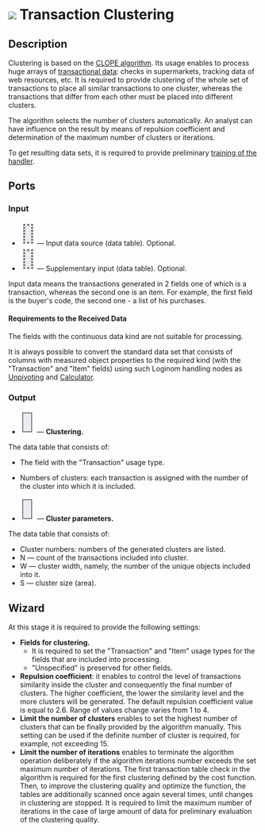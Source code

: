 # ![ ](../../images/icons/components/clope_default.svg) Transaction Clustering

## Description

Clustering is based on the [CLOPE algorithm](https://basegroup.ru/community/articles/clope). Its usage enables to process huge arrays of [transactional data](https://wiki.loginom.ru/articles/transaction.html): checks in supermarkets, tracking data of web resources, etc. It is required to provide clustering of the whole set of transactions to place all similar transactions to one cluster, whereas the transactions that differ from each other must be placed into different clusters.

The algorithm selects the number of clusters automatically. An analyst can have influence on the result by means of repulsion coefficient and determination of the maximum number of clusters or iterations.

To get resulting data sets, it is required to provide preliminary [training of the handler](../../scenario/training-processors.md).

## Ports

### Input

* ![ ](../../images/icons/app/node/ports/inputs-optional/table_inactive.svg) — Input data source (data table). Optional.
* ![ ](../../images/icons/app/node/ports/inputs-optional/table_inactive.svg) — Supplementary input (data table). Optional.

Input data means the transactions generated in 2 fields one of which is a transaction, whereas the second one is an item. For example, the first field is the buyer's code, the second one - a list of his purchases.

#### Requirements to the Received Data

The fields with the continuous data kind are not suitable for processing.

It is always possible to convert the standard data set that consists of columns with measured object properties to the required kind (with the "Transaction" and "Item" fields) using such Loginom handling nodes as [Unpivoting](../../processors/transformation/rollup-columns.md) and [Calculator](../../processors/transformation/calc/README.md).

### Output

* ![ ](../../images/icons/app/node/ports/outputs/table_inactive.svg) — **Clustering.**

The data table that consists of:

* The field with the "Transaction" usage type.
* Numbers of clusters: each transaction is assigned with the number of the cluster into which it is included.

* ![ ](../../images/icons/app/node/ports/outputs/table_inactive.svg) — **Cluster parameters.**

The data table that consists of:

* Cluster numbers: numbers of the generated clusters are listed.
* N — count of the transactions included into cluster.
* W — cluster width, namely, the number of the unique objects included into it.
* S — cluster size (area).

## Wizard

At this stage it is required to provide the following settings:

* **Fields for clustering.**
   * It is required to set the "Transaction" and "Item" usage types for the fields that are included into processing.
   * "Unspecified" is preserved for other fields.
* **Repulsion coefficient**: it enables to control the level of transactions similarity inside the cluster and consequently the final number of clusters. The higher coefficient, the lower the similarity level and the more clusters will be generated. The default repulsion coefficient value is equal to 2.6. Range of values change varies from 1 to 4.
* **Limit the number of clusters** enables to set the highest number of clusters that can be finally provided by the algorithm manually. This setting can be used if the definite number of cluster is required, for example, not exceeding 15.
* **Limit the number of iterations** enables to terminate the algorithm operation deliberately if the algorithm iterations number exceeds the set maximum number of iterations. The first transaction table check in the algorithm is required for the first clustering defined by the cost function. Then, to improve the clustering quality and optimize the function, the tables are additionally scanned once again several times, until changes in clustering are stopped. It is required to limit the maximum number of iterations in the case of large amount of data for preliminary evaluation of the clustering quality.
